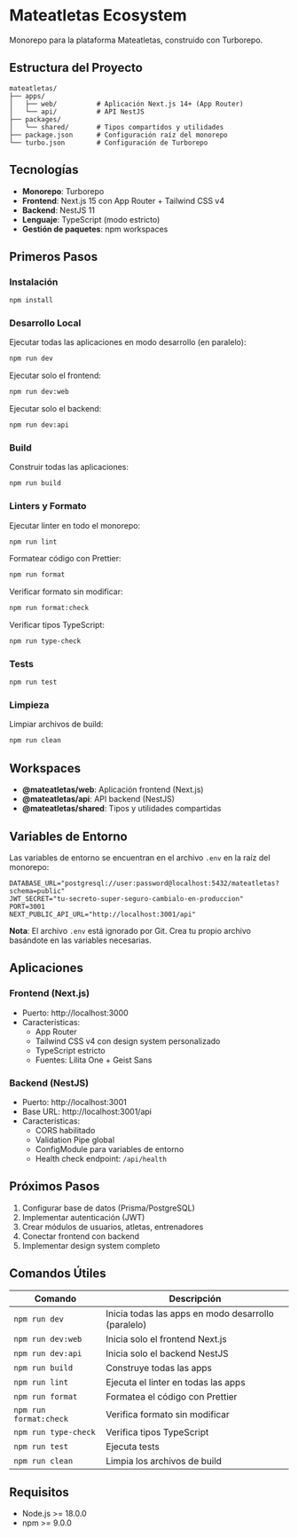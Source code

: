 # Mateatletas Ecosystem

Monorepo para la plataforma Mateatletas, construido con Turborepo.

## Estructura del Proyecto

```
mateatletas/
├── apps/
│   ├── web/          # Aplicación Next.js 14+ (App Router)
│   └── api/          # API NestJS
├── packages/
│   └── shared/       # Tipos compartidos y utilidades
├── package.json      # Configuración raíz del monorepo
└── turbo.json        # Configuración de Turborepo
```

## Tecnologías

- **Monorepo**: Turborepo
- **Frontend**: Next.js 15 con App Router + Tailwind CSS v4
- **Backend**: NestJS 11
- **Lenguaje**: TypeScript (modo estricto)
- **Gestión de paquetes**: npm workspaces

## Primeros Pasos

### Instalación

```bash
npm install
```

### Desarrollo Local

Ejecutar todas las aplicaciones en modo desarrollo (en paralelo):

```bash
npm run dev
```

Ejecutar solo el frontend:

```bash
npm run dev:web
```

Ejecutar solo el backend:

```bash
npm run dev:api
```

### Build

Construir todas las aplicaciones:

```bash
npm run build
```

### Linters y Formato

Ejecutar linter en todo el monorepo:

```bash
npm run lint
```

Formatear código con Prettier:

```bash
npm run format
```

Verificar formato sin modificar:

```bash
npm run format:check
```

Verificar tipos TypeScript:

```bash
npm run type-check
```

### Tests

```bash
npm run test
```

### Limpieza

Limpiar archivos de build:

```bash
npm run clean
```

## Workspaces

- **@mateatletas/web**: Aplicación frontend (Next.js)
- **@mateatletas/api**: API backend (NestJS)
- **@mateatletas/shared**: Tipos y utilidades compartidas

## Variables de Entorno

Las variables de entorno se encuentran en el archivo `.env` en la raíz del monorepo:

```env
DATABASE_URL="postgresql://user:password@localhost:5432/mateatletas?schema=public"
JWT_SECRET="tu-secreto-super-seguro-cambialo-en-produccion"
PORT=3001
NEXT_PUBLIC_API_URL="http://localhost:3001/api"
```

**Nota**: El archivo `.env` está ignorado por Git. Crea tu propio archivo basándote en las variables necesarias.

## Aplicaciones

### Frontend (Next.js)

- Puerto: http://localhost:3000
- Características:
  - App Router
  - Tailwind CSS v4 con design system personalizado
  - TypeScript estricto
  - Fuentes: Lilita One + Geist Sans

### Backend (NestJS)

- Puerto: http://localhost:3001
- Base URL: http://localhost:3001/api
- Características:
  - CORS habilitado
  - Validation Pipe global
  - ConfigModule para variables de entorno
  - Health check endpoint: `/api/health`

## Próximos Pasos

1. Configurar base de datos (Prisma/PostgreSQL)
2. Implementar autenticación (JWT)
3. Crear módulos de usuarios, atletas, entrenadores
4. Conectar frontend con backend
5. Implementar design system completo

## Comandos Útiles

| Comando                | Descripción                                         |
| ---------------------- | --------------------------------------------------- |
| `npm run dev`          | Inicia todas las apps en modo desarrollo (paralelo) |
| `npm run dev:web`      | Inicia solo el frontend Next.js                     |
| `npm run dev:api`      | Inicia solo el backend NestJS                       |
| `npm run build`        | Construye todas las apps                            |
| `npm run lint`         | Ejecuta el linter en todas las apps                 |
| `npm run format`       | Formatea el código con Prettier                     |
| `npm run format:check` | Verifica formato sin modificar                      |
| `npm run type-check`   | Verifica tipos TypeScript                           |
| `npm run test`         | Ejecuta tests                                       |
| `npm run clean`        | Limpia los archivos de build                        |

## Requisitos

- Node.js >= 18.0.0
- npm >= 9.0.0
